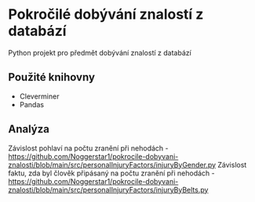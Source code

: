 # Pokročilé dobývání znalostí z databází
Python projekt pro předmět dobývání znalostí z databází

## Použité knihovny
- Cleverminer
- Pandas

## Analýza
Závislost pohlaví na počtu zranění při nehodách - https://github.com/Noggerstar1/pokrocile-dobyvani-znalosti/blob/main/src/personalInjuryFactors/injuryByGender.py
Závislost faktu, zda byl člověk připásaný na počtu zranění při nehodách - https://github.com/Noggerstar1/pokrocile-dobyvani-znalosti/blob/main/src/personalInjuryFactors/injuryByBelts.py
